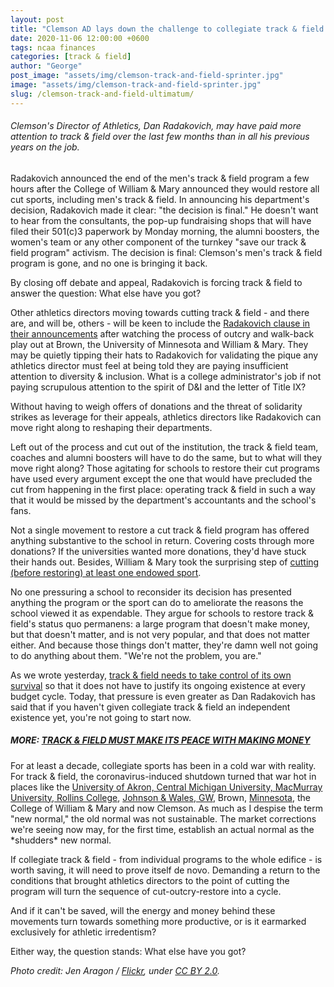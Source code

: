 ```yaml
---
layout: post
title: "Clemson AD lays down the challenge to collegiate track & field backers"
date: 2020-11-06 12:00:00 +0600
tags: ncaa finances
categories: [track & field]
author: "George"
post_image: "assets/img/clemson-track-and-field-sprinter.jpg"
image: "assets/img/clemson-track-and-field-sprinter.jpg"
slug: /clemson-track-and-field-ultimatum/
---
```

<h6>Clemson's Director of Athletics, Dan Radakovich, may have paid more attention to track & field over the last few months than in all his previous years on the job.</h6>

Radakovich announced the end of the men's track & field program a few hours after the College of William & Mary announced they would restore all cut sports, including men's track & field. In announcing his department's decision, Radakovich made it clear: "the decision is final." He doesn't want to hear from the consultants, the pop-up fundraising shops that will have filed their 501(c)3 paperwork by Monday morning, the alumni boosters, the women's team or any other component of the turnkey "save our track & field program" activism. The decision is final: Clemson's men's track & field program is gone, and no one is bringing it back.

By closing off debate and appeal, Radakovich is forcing track & field to answer the question: What else have you got?

Other athletics directors moving towards cutting track & field - and there are, and will be, others - will be keen to include the [Radakovich clause in their announcements](https://clemsontigers.com/letter-from-dan-radakovich-regarding-mens-track-and-field-and-cross-country/) after watching the process of outcry and walk-back play out at Brown, the University of Minnesota and William & Mary. They may be quietly tipping their hats to Radakovich for validating the pique any athletics director must feel at being told they are paying insufficient attention to diversity & inclusion. What is a college administrator's job if not paying scrupulous attention to the spirit of D&I and the letter of Title IX? 

Without having to weigh offers of donations and the threat of solidarity strikes as leverage for their appeals, athletics directors like Radakovich can move right along to reshaping their departments. 

Left out of the process and cut out of the institution, the track & field team, coaches and alumni boosters will have to do the same, but to what will they move right along? Those agitating for schools to restore their cut programs have used every argument except the one that would have precluded the cut from happening in the first place: operating track & field in such a way that it would be missed by the department's accountants and the school's fans.

Not a single movement to restore a cut track & field program has offered anything substantive to the school in return. Covering costs through more donations? If the universities wanted more donations, they'd have stuck their hands out. Besides, William & Mary took the surprising step of [cutting (before restoring) at least one endowed sport](https://nalathletics.com/blog/2020/07/12/stanford-athletics-program-cuts-endowments). 

No one pressuring a school to reconsider its decision has presented anything the program or the sport can do to ameliorate the reasons the school viewed it as expendable. They argue for schools to restore track & field's status quo permanens: a large program that doesn't make money, but that doesn't matter, and is not very popular, and that does not matter either. And because those things don't matter, they're damn well not going to do anything about them. "We're not the problem, you are."

As we wrote yesterday, [track & field needs to take control of its own survival](https://nalathletics.com/blog/2020/11/05/track-and-field-make-peace-making-money) so that it does not have to justify its ongoing existence at every budget cycle. Today, that pressure is even greater as Dan Radakovich has said that if you haven't given collegiate track & field an independent existence yet, you're not going to start now.

##### MORE: [TRACK & FIELD MUST MAKE ITS PEACE WITH MAKING MONEY](https://nalathletics.com/blog/2020/11/05/track-and-field-make-peace-making-money)

For at least a decade, collegiate sports has been in a cold war with reality. For track & field, the coronavirus-induced shutdown turned that war hot in places like the [University of Akron, Central Michigan University, MacMurray University, Rollins College](https://nalathletics.com/blog/2020/06/01/collegiate-track-and-field-cuts), [Johnson & Wales, GW](https://nalathletics.com/blog/2020/08/10/more-college-track-and-field-cuts), Brown, [Minnesota](https://nalathletics.com/blog/2020/09/10/minnesota-track-field-cuts-impact-results-balance-sheets), the College of William & Mary and now Clemson. As much as I despise the term "new normal," the old normal was not sustainable. The market corrections we're seeing now may, for the first time, establish an actual normal as the \*shudders\* new normal.

If collegiate track & field - from individual programs to the whole edifice - is worth saving, it will need to prove itself de novo. Demanding a return to the conditions that brought athletics directors to the point of cutting the program will turn the sequence of cut-outcry-restore into a cycle. 

And if it can't be saved, will the energy and money behind these movements turn towards something more productive, or is it earmarked exclusively for athletic irredentism?

Either way, the question stands: What else have you got?

<em>Photo credit: Jen Aragon / [Flickr](https://flic.kr/p/r7BntJ), under [CC BY 2.0](https://creativecommons.org/licenses/by/2.0/).</em>
